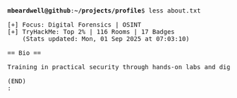 <pre>

<strong>mbeardwell@github</strong>:<strong>~/projects/profile</strong>$ less about.txt

[+] Focus: Digital Forensics | OSINT
[+] TryHackMe: Top 2% | 116 Rooms | 17 Badges
    (Stats updated: Mon, 01 Sep 2025 at 07:03:10)

== Bio ==

Training in practical security through hands-on labs and digital investigations.

(END)
:
</pre>
